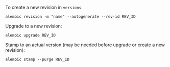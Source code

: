 To create a new revision in `versions`:

`alembic revision -m "name" --autogenerate --rev-id REV_ID`

Upgrade to a new revision:

`alembic upgrade REV_ID`

Stamp to an actual version (may be needed before upgrade or create a new revision):

`alembic stamp --purge REV_ID`